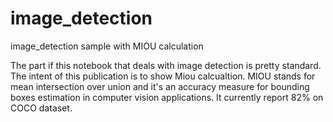 # image_detection
image_detection sample with MIOU calculation

The part if this notebook that deals with image detection is pretty standard. The intent of this publication is to show Miou calcualtion. 
MIOU stands for mean intersection over union and it's an accuracy measure for bounding boxes estimation in computer vision applications. 
It currently report 82% on COCO dataset. 

